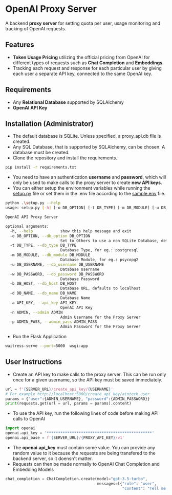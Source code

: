 # **OpenAI Proxy Server**

A backend **proxy server** for setting quota per user, usage monitoring and tracking of OpenAI requests.

## **Features**

- **Token Usage Pricing** utilizing the official pricing from OpenAI for different types of requests such as **Chat Completion** and **Embeddings**.
- Tracking each request and response for each particular user by giving each user a separate API key, connected to the same OpenAI key.

## **Requirements**

- Any **Relational Database** supported by SQLAlchemy
- **OpenAI API Key**

## **Installation (Administrator)**

- The default database is SQLite. Unless specified, a proxy_api.db file is created. 
- Any SQL Database, that is supported by SQLAlchemy, can be chosen. A database must be created.
- Clone the repository and install the requirements.

```sh
pip install -r requirements.txt
```

- You need to have an authentication **username** and **password**, which will only be used to make calls to the proxy server to create **new API keys**.
- You can either setup the environment variables while running the [setup.py](./setup.py) file or set them in the .env file according to the [sample.env](./sample.env) file.

```sh
python .\setup.py --help
usage: setup.py [-h] [-o DB_OPTION] [-t DB_TYPE] [-m DB_MODULE] [-u DB_USERNAME] [-w DB_PASSWORD] [-b DB_HOST] [-d DB_NAME] [-a API_KEY] [-n ADMIN] [-p ADMIN_PASS]

OpenAI API Proxy Server

optional arguments:
  -h, --help            show this help message and exit
  -o DB_OPTION, --db_option DB_OPTION
                        Set to Others to use a non SQLite Database, defaults to SQLite
  -t DB_TYPE, --db_type DB_TYPE
                        Database Type, for eg.: postgresql
  -m DB_MODULE, --db_module DB_MODULE
                        Database Module, for eg.: psycopg2
  -u DB_USERNAME, --db_username DB_USERNAME
                        Database Username
  -w DB_PASSWORD, --db_password DB_PASSWORD
                        Database Password
  -b DB_HOST, --db_host DB_HOST
                        Database URL, defaults to localhost
  -d DB_NAME, --db_name DB_NAME
                        Database Name
  -a API_KEY, --api_key API_KEY
                        OpenAI API Key
  -n ADMIN, --admin ADMIN
                        Admin Username for the Proxy Server
  -p ADMIN_PASS, --admin_pass ADMIN_PASS
                        Admin Password for the Proxy Server
```

- Run the Flask Application

```sh
waitress-serve --port=5000  wsgi:app
```

## **User Instructions**

- Create an API key to make calls to the proxy server. This can be run only once for a given username, so the API key must be saved immediately.

```python
url = f'{SERVER_URL}/create_api_key/{USERNAME}'
# For example http://localhost:5000/create_api_key/aintech_user
params = {"user":{ADMIN_USERNAME}, "password":{ADMIN_PASSWORD}}
print(requests.get(url = url, params = params).content)
```

- To use the API key, run the following lines of code before making API calls to OpenAI

```python
import openai
openai.api_key = '**********************************************'
openai.api_base = f'{SERVER_URL}/{PROXY_API_KEY}/v1'
```

- The **openai.api_key** must contain some value. You can provide any random value to it because the requests are being transfered to the backend server, so it doensn't matter.
- Requests can then be made normally to OpenAI Chat Completion and Embedding Models

```python
chat_completion = ChatCompletion.create(model="gpt-3.5-turbo", 
                                        messages=[{"role": "user", 
                                                   "content": "Tell me in detail about AINorthstar Tech"}])
```
